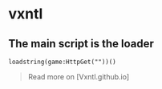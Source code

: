 # vxntl

## The main script is the loader

```
loadstring(game:HttpGet(""))()
```

>Read more on [Vxntl.github.io]

